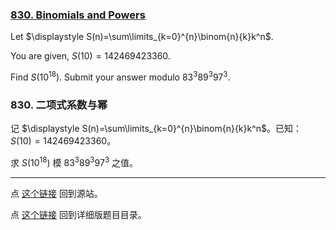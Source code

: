 ### [830. Binomials and Powers](https://projecteuler.net/problem=845)

Let $\displaystyle S(n)=\sum\limits_{k=0}^{n}\binom{n}{k}k^n$.

You are given, $S(10)=142469423360$.

Find $S(10^{18})$. Submit your answer modulo $83^3 89^3 97^3$.

### 830. 二项式系数与幂

记 $\displaystyle S(n)=\sum\limits_{k=0}^{n}\binom{n}{k}k^n$。已知：$S(10)=142469423360$。

求 $S(10^{18})$ 模 $83^3 89^3 97^3$ 之值。

---

点 [这个链接](https://fsy-juruo.github.io/pe-chinese-translation/) 回到源站。

点 [这个链接](https://fsy-juruo.github.io/pe-chinese-translation/detailed_content_archives.html) 回到详细版题目目录。